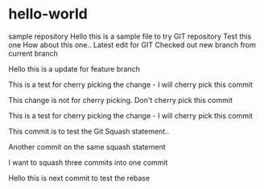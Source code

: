 # hello-world
sample repository
Hello this is a sample file to try GIT repository
Test this one
How about this one.. Latest edit for GIT
Checked out new branch from current branch

Hello this is a update for feature branch

This is a test for cherry picking the change - I will cherry pick this commit

This change is not for cherry picking. Don't cherry pick this commit

This is a test for cherry picking the change - I will cherry pick this commit

This commit is to test the Git Squash statement..

Another commit on the same squash statement

I want to squash three commits into one commit

Hello this is next commit to test the rebase
